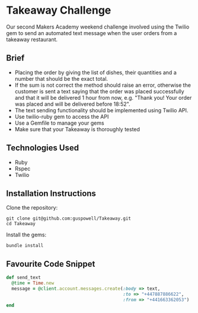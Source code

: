 Takeaway Challenge
=======================

Our second Makers Academy weekend challenge involved using the Twilio gem to send an automated text message when the user orders from a takeaway restaurant.

## Brief
- Placing the order by giving the list of dishes, their quantities and a number that should be the exact total.
- If the sum is not correct the method should raise an error, otherwise the customer is sent a text saying that the order was placed successfully and that it will be delivered 1 hour from now, e.g. "Thank you! Your order was placed and will be delivered before 18:52".
- The text sending functionality should be implemented using Twilio API.
- Use twilio-ruby gem to access the API
- Use a Gemfile to manage your gems
- Make sure that your Takeaway is thoroughly tested

## Technologies Used

- Ruby
- Rspec
- Twilio

## Installation Instructions

Clone the repository:
~~~
git clone git@github.com:guspowell/Takeaway.git
cd Takeaway
~~~
Install the gems:
~~~
bundle install
~~~


## Favourite Code Snippet

~~~ruby
def send_text
  @time = Time.new
  message = @client.account.messages.create(:body => text,
                                            :to => "+447887886622",
                                            :from => "+441663362053")
end
~~~
